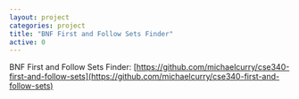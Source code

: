 ```yaml
---
layout: project
categories: project
title: "BNF First and Follow Sets Finder"
active: 0
---
```


BNF First and Follow Sets Finder: [https://github.com/michaelcurry/cse340-first-and-follow-sets](https://github.com/michaelcurry/cse340-first-and-follow-sets)